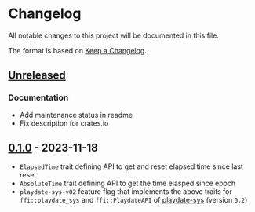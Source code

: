 # Changelog

All notable changes to this project will be documented in this file.

The format is based on [Keep a Changelog](https://keepachangelog.com/en/1.0.0/).


## [Unreleased]

### Documentation

* Add maintenance status in readme
* Fix description for crates.io

## [0.1.0] - 2023-11-18

* `ElapsedTime` trait defining API to get and reset elapsed time since last reset
* `AbsoluteTime` trait defining API to get the time elasped since epoch
* `playdate-sys-v02` feature flag that implements the above traits for `ffi::playdate_sys` and `ffi::PlaydateAPI` of [playdate-sys](https://docs.rs/playdate-sys) (version `0.2`)


[Unreleased]: https://github.com/jcornaz/beancount_parser_2/compare/v0.1.0...HEAD
[0.1.0]: https://github.com/jcornaz/beancount_parser_2/compare/...v0.1.0
